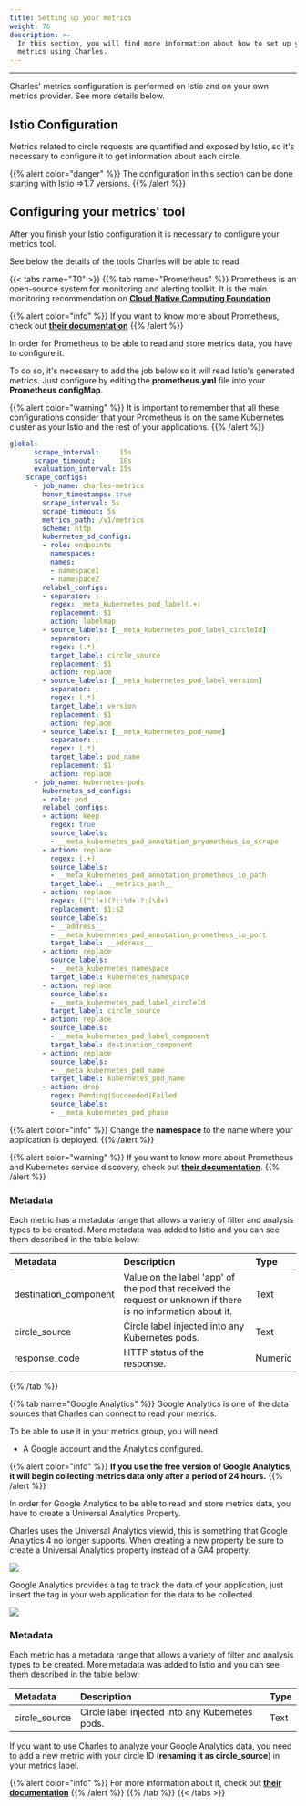 ```yaml
---
title: Setting up your metrics
weight: 76
description: >-
  In this section, you will find more information about how to set up your
  metrics using Charles.
---
```


---

Charles' metrics configuration is performed on Istio and on your own metrics provider. See more details below. 

## Istio Configuration

Metrics related to circle requests are quantified and exposed by Istio, so it's necessary to configure it to get information about each circle.

{{% alert color="danger" %}}
The configuration in this section can be done starting with Istio =&gt;1.7 versions. 
{{% /alert %}}

## Configuring your metrics' tool

After you finish your Istio configuration it is necessary to configure your metrics tool.

See below the details of the tools Charles will be able to read.

{{< tabs name="T0" >}}
{{% tab name="Prometheus" %}}
Prometheus is an open-source system for monitoring and alerting toolkit. It is the main monitoring recommendation on [**Cloud Native Computing Foundation**](https://cncf.io/)

{{% alert color="info" %}}
If you want to know more about Prometheus, check out [**their documentation**](https://prometheus.io/)
{{% /alert %}}

In order for Prometheus to be able to read and store metrics data, you have to configure it.

To do so, it's necessary to add the job below so it will read Istio's generated metrics. Just configure by editing the **prometheus.yml** file into your **Prometheus configMap**.

{{% alert color="warning" %}}
It is important to remember that all these configurations consider that your Prometheus is on the same Kubernetes cluster as your Istio and the rest of your applications.
{{% /alert %}}

```yaml
global:
      scrape_interval:     15s
      scrape_timeout:      10s
      evaluation_interval: 15s
    scrape_configs:
      - job_name: charles-metrics
        honor_timestamps: true
        scrape_interval: 5s
        scrape_timeout: 5s
        metrics_path: /v1/metrics
        scheme: http
        kubernetes_sd_configs:
        - role: endpoints
          namespaces:
          names:
          - namespace1
          - namespace2
        relabel_configs:
        - separator: ;
          regex: _meta_kubernetes_pod_label(.+)
          replacement: $1
          action: labelmap
        - source_labels: [__meta_kubernetes_pod_label_circleId]
          separator: ;
          regex: (.*)
          target_label: circle_source
          replacement: $1
          action: replace
        - source_labels: [__meta_kubernetes_pod_label_version]
          separator: ;
          regex: (.*)
          target_label: version
          replacement: $1
          action: replace
        - source_labels: [__meta_kubernetes_pod_name]
          separator: ;
          regex: (.*)
          target_label: pod_name
          replacement: $1
          action: replace
      - job_name: kubernetes-pods
        kubernetes_sd_configs:
        - role: pod
        relabel_configs:
        - action: keep
          regex: true
          source_labels:
          - __meta_kubernetes_pod_annotation_pryometheus_io_scrape
        - action: replace
          regex: (.+)
          source_labels:
          - __meta_kubernetes_pod_annotation_prometheus_io_path
          target_label: __metrics_path__
        - action: replace
          regex: ([^:]+)(?::\d+)?;(\d+)
          replacement: $1:$2
          source_labels:
          - __address__
          - __meta_kubernetes_pod_annotation_prometheus_io_port
          target_label: __address__      
        - action: replace
          source_labels:
          - __meta_kubernetes_namespace
          target_label: kubernetes_namespace
        - action: replace
          source_labels:
          - __meta_kubernetes_pod_label_circleId
          target_label: circle_source
        - action: replace
          source_labels:
          - __meta_kubernetes_pod_label_component
          target_label: destination_component      
        - action: replace
          source_labels:
          - __meta_kubernetes_pod_name
          target_label: kubernetes_pod_name
        - action: drop
          regex: Pending|Succeeded|Failed
          source_labels:
          - __meta_kubernetes_pod_phase

```

{{% alert color="info" %}}
Change the **namespace** to the name where your application is deployed.
{{% /alert %}}

{{% alert color="warning" %}}
If you want to know more about Prometheus and Kubernetes service discovery,  check out [**their documentation**](https://prometheus.io/docs/prometheus/latest/configuration/configuration/#kubernetes_sd_config).
{{% /alert %}}

### Metadata

‌Each metric has a metadata range that allows a variety of filter and analysis types to be created. More metadata was added to Istio and you can see them described in the table below:

| Metadata | Description | Type |
| :--- | :--- | :--- |
| destination\_component | Value on the label 'app' of the pod that received the request or unknown if there is no information about it. | Text |
| circle\_source | Circle label injected into any Kubernetes pods. | Text |
| response\_code | HTTP status of the response. | Numeric |
{{% /tab %}}

{{% tab name="Google Analytics" %}}
Google Analytics is one of the data sources that Charles can connect to read your metrics. 

To be able to use it in your metrics group, you will need

* A Google account and the Analytics configured.

{{% alert color="info" %}}
**If you use the free version of Google Analytics, it will begin collecting metrics data only after a period of 24 hours.**
{{% /alert %}}

In order for Google Analytics to be able to read and store metrics data, you have to create a Universal Analytics Property.  
  
Charles uses the Universal Analytics viewId, this is something that Google Analytics 4 no longer supports. When creating a new property be sure to create a Universal Analytics property instead of a GA4 property.  


![](https://lh6.googleusercontent.com/Vp0FcM1MVxuFTXtLnbWC2vvVukPAn3Xfif9hprFBh4cDV8dr6D64Rb4_tzryOwr_f-I0Vvpr6sgx6FL13zKKs-bDQfHByCACx9Ejv1l5Y4t5QfihjYdrQqctZPUyUp4_whQqn3xw)



Google Analytics provides a tag to track the data of your application, just insert the tag in your web application for the data to be collected.  


![](https://lh5.googleusercontent.com/kxknRbNhadC8RM6gjtuiVH0qBMvx9_hUx46JO_ixr48HtreQCGrWpo5_4CIlFLfKCnukYXl7H-rKJcXuktI08nuvPXOdJ2AwndiMryvHef4pzVw_ocnZPJbo0eEllDCq6QUA_Hda)

### Metadata

‌Each metric has a metadata range that allows a variety of filter and analysis types to be created. More metadata was added to Istio and you can see them described in the table below:

| Metadata | Description | Type |
| :--- | :--- | :--- |
| circle\_source | Circle label injected into any Kubernetes pods. | Text |

If you want to use Charles to analyze your Google Analytics data, you need to add a new metric with your circle ID \(**renaming it as circle\_source**\) in your metrics label.

{{% alert color="info" %}}
For more information about it, check out [**their documentation**](https://developers.google.com/analytics/devguides/reporting/core/v4)
{{% /alert %}}
{{% /tab %}}
{{< /tabs >}}
